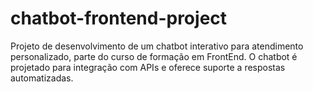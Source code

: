 # chatbot-frontend-project
Projeto de desenvolvimento de um chatbot interativo para atendimento personalizado, parte do curso de formação em FrontEnd. O chatbot é projetado para integração com APIs e oferece suporte a respostas automatizadas.
